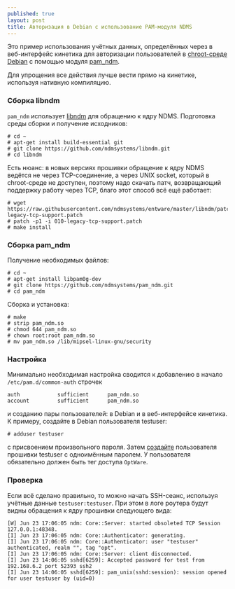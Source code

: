 ```yaml
---
published: true
layout: post
title: Авторизация в Debian с использование PAM-модуля NDMS
---
```

Это пример использования учётных данных, определённых через в веб-интерфейс кинетика для авторизации пользователей в [chroot-среде Debian](/2017/06/21/debian-via-chroot/) с помощью модуля [pam_ndm](https://github.com/ndmsystems/pam_ndm).

Для упрощения все действия лучше вести прямо на кинетике, используя нативную компиляцию.

### Сборка libndm

`pam_ndm` использует [libndm](https://github.com/ndmsystems/libndm) для обращению к ядру NDMS. Подготовка среды сборки и получение исходников:

```
# cd ~
# apt-get install build-essential git
# git clone https://github.com/ndmsystems/libndm.git
# cd libndm

```
Есть нюанс: в новых версиях прошивки обращение к ядру NDMS ведётся не через TCP-соединение, а через UNIX socket, который в chroot-среде не доступен, поэтому надо скачать патч, возвращающий поддержку работу через TCP, благо этот способ всё ещё работает:
```
# wget https://raw.githubusercontent.com/ndmsystems/entware/master/libndm/patches/010-legacy-tcp-support.patch
# patch -p1 -i 010-legacy-tcp-support.patch
# make install
```

### Сборка pam_ndm

Получение необходимых файлов:
```
# cd ~
# apt-get install libpam0g-dev
# git clone https://github.com/ndmsystems/pam_ndm.git
# cd pam_ndm
```
Сборка и установка:
```
# make 
# strip pam_ndm.so
# chmod 644 pam_ndm.so
# chown root:root pam_ndm.so
# mv pam_ndm.so /lib/mipsel-linux-gnu/security
```

### Настройка

Минимально необходимая настройка сводится к добавлению в начало `/etc/pam.d/common-auth` строчек
```
auth            sufficient      pam_ndm.so
account         sufficient      pam_ndm.so
```
и созданию пары пользователей: в Debian и в веб-интерфейсе кинетика. К примеру, создайте в Debian пользователя testuser:
```
# adduser testuser
```
с присвоением произвольного пароля. Затем [создайте](http://my.keenetic.net/#tools.users) пользователя прошивки testuser с одноимённым паролем. У пользователя обязательно должен быть тег доступа `OptWare`.

### Проверка

Если всё сделано правильно, то можно начать SSH-сеанс, используя учётные данные `testuser:testuser`. При этом в логе роутера будут видны обращения к ядру прошивки следующего вида:

```
[W] Jun 23 17:06:05 ndm: Core::Server: started obsoleted TCP Session 127.0.0.1:48348.
[I] Jun 23 17:06:05 ndm: Core::Authenticator: generating.
[I] Jun 23 17:06:05 ndm: Core::Authenticator: user "testuser" authenticated, realm "", tag "opt".
[I] Jun 23 17:06:05 ndm: Core::Server: client disconnected.
[I] Jun 23 14:06:05 sshd[6259]: Accepted password for test from 192.168.6.2 port 52393 ssh2
[I] Jun 23 14:06:05 sshd[6259]: pam_unix(sshd:session): session opened for user testuser by (uid=0)
```
